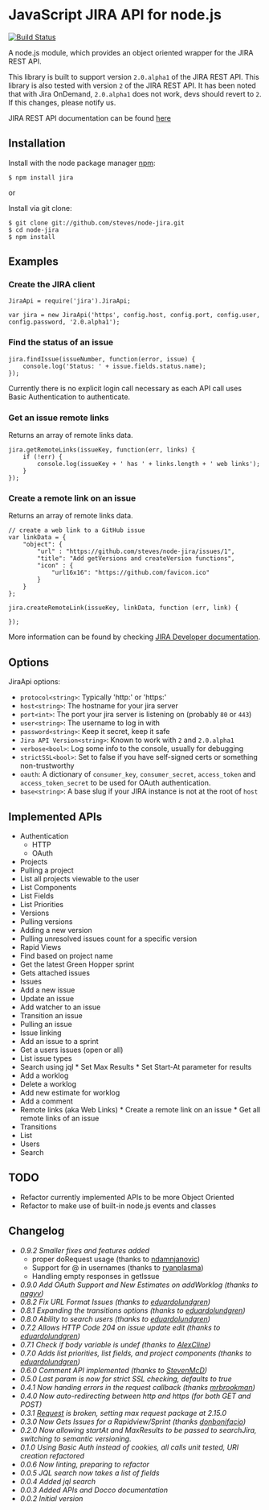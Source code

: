 # JavaScript JIRA API for node.js #

[![Build Status](https://travis-ci.org/steves/node-jira.png?branch=master)](https://travis-ci.org/steves/node-jira)

A node.js module, which provides an object oriented wrapper for the JIRA REST API.

This library is built to support version `2.0.alpha1` of the JIRA REST API.
This library is also tested with version `2` of the JIRA REST API.
  It has been noted that with Jira OnDemand, `2.0.alpha1` does not work, devs
  should revert to `2`. If this changes, please notify us.

JIRA REST API documentation can be found [here](http://docs.atlassian.com/jira/REST/latest/)

## Installation ##

  Install with the node package manager [npm](http://npmjs.org):

    $ npm install jira

or

  Install via git clone:

    $ git clone git://github.com/steves/node-jira.git
    $ cd node-jira
    $ npm install

## Examples ##

### Create the JIRA client ###

    JiraApi = require('jira').JiraApi;
    
    var jira = new JiraApi('https', config.host, config.port, config.user, config.password, '2.0.alpha1');

### Find the status of an issue ###

    jira.findIssue(issueNumber, function(error, issue) {
        console.log('Status: ' + issue.fields.status.name);
    });


Currently there is no explicit login call necessary as each API call uses Basic Authentication to authenticate. 

### Get an issue remote links ###

Returns an array of remote links data.

    jira.getRemoteLinks(issueKey, function(err, links) {
        if (!err) {
            console.log(issueKey + ' has ' + links.length + ' web links');
        }
    });

### Create a remote link on an issue ###

Returns an array of remote links data.
    
    // create a web link to a GitHub issue
    var linkData = {
        "object": {
            "url" : "https://github.com/steves/node-jira/issues/1",
            "title": "Add getVersions and createVersion functions",
            "icon" : {
                "url16x16": "https://github.com/favicon.ico"
            }
        }
    };
    
    jira.createRemoteLink(issueKey, linkData, function (err, link) {
        
    });

More information can be found by checking [JIRA Developer documentation](https://developer.atlassian.com/display/JIRADEV/JIRA+REST+API+for+Remote+Issue+Links#JIRARESTAPIforRemoteIssueLinks-CreatingLinks).

## Options ##

JiraApi options:
*  `protocol<string>`: Typically 'http:' or 'https:'
*  `host<string>`: The hostname for your jira server
*  `port<int>`: The port your jira server is listening on (probably `80` or `443`)
*  `user<string>`: The username to log in with
*  `password<string>`: Keep it secret, keep it safe
*  `Jira API Version<string>`: Known to work with `2` and `2.0.alpha1`
*  `verbose<bool>`: Log some info to the console, usually for debugging
*  `strictSSL<bool>`: Set to false if you have self-signed certs or something non-trustworthy
*  `oauth`: A dictionary of `consumer_key`, `consumer_secret`, `access_token` and `access_token_secret` to be used for OAuth authentication.
*  `base<string>`: A base slug if your JIRA instance is not at the root of `host`

## Implemented APIs ##

*  Authentication
   *  HTTP
   *  OAuth
*  Projects
  *  Pulling a project
  *  List all projects viewable to the user
  *  List Components
  *  List Fields
  *  List Priorities
*  Versions
  *  Pulling versions
  *  Adding a new version
  *  Pulling unresolved issues count for a specific version
*  Rapid Views
  *  Find based on project name
  *  Get the latest Green Hopper sprint
  *  Gets attached issues
*  Issues
  *  Add a new issue
  *  Update an issue
  *  Add watcher to an issue
  *  Transition an issue
  *  Pulling an issue
  *  Issue linking
  *  Add an issue to a sprint
  *  Get a users issues (open or all)
  *  List issue types
  *  Search using jql
    *  Set Max Results
    *  Set Start-At parameter for results
  *  Add a worklog
  *  Delete a worklog
  *  Add new estimate for worklog
  *  Add a comment
  *  Remote links (aka Web Links)
    * Create a remote link on an issue
    * Get all remote links of an issue
*  Transitions
  *  List
*  Users
  *  Search

## TODO ##

*  Refactor currently implemented APIs to be more Object Oriented
*  Refactor to make use of built-in node.js events and classes

## Changelog ##


* _0.9.2 Smaller fixes and features added_
  * proper doRequest usage (thanks to [ndamnjanovic](https://github.com/ndamnjanovic))
  * Support for @ in usernames (thanks to [ryanplasma](https://github.com/ryanplasma))
  * Handling empty responses in getIssue
*  _0.9.0 Add OAuth Support and New Estimates on addWorklog (thanks to [nagyv](https://github.com/nagyv))_
*  _0.8.2 Fix URL Format Issues (thanks to
        [eduardolundgren](https://github.com/eduardolundgren))_
*  _0.8.1 Expanding the transitions options (thanks to
        [eduardolundgren](https://github.com/eduardolundgren))_
*  _0.8.0 Ability to search users (thanks to
        [eduardolundgren](https://github.com/eduardolundgren))_
*  _0.7.2 Allows HTTP Code 204 on issue update edit (thanks to
        [eduardolundgren](https://github.com/eduardolundgren))_
*  _0.7.1 Check if body variable is undef (thanks to
        [AlexCline](https://github.com/AlexCline))_
*  _0.7.0 Adds list priorities, list fields, and project components (thanks to
        [eduardolundgren](https://github.com/eduardolundgren))_
*  _0.6.0 Comment API implemented (thanks to [StevenMcD](https://github.com/StevenMcD))_
*  _0.5.0 Last param is now for strict SSL checking, defaults to true_
*  _0.4.1 Now handing errors in the request callback (thanks [mrbrookman](https://github.com/mrbrookman))_
*  _0.4.0 Now auto-redirecting between http and https (for both GET and POST)_
*  _0.3.1 [Request](https://github.com/mikeal/request) is broken, setting max request package at 2.15.0_
*  _0.3.0 Now Gets Issues for a Rapidview/Sprint (thanks [donbonifacio](https://github.com/donbonifacio))_
*  _0.2.0 Now allowing startAt and MaxResults to be passed to searchJira,
   switching to semantic versioning._
*  _0.1.0 Using Basic Auth instead of cookies, all calls unit tested, URI
   creation refactored_
*  _0.0.6 Now linting, preparing to refactor_
*  _0.0.5 JQL search now takes a list of fields_
*  _0.0.4 Added jql search_
*  _0.0.3 Added APIs and Docco documentation_
*  _0.0.2 Initial version_
